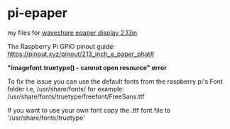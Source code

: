 # pi-epaper
my files for [waveshare epaper display 2.13in](https://www.waveshare.com/wiki/2.13inch_e-Paper_HAT)

The Raspberry Pi GPIO pinout guide: https://pinout.xyz/pinout/213_inch_e_paper_phat#


**"imagefont.truetype() - cannot open resource" error**


To fix the issue you can use the default fonts from the raspberry pi's Font folder i.e, /usr/share/fonts/
for example: /usr/share/fonts/truetype/freefont/FreeSans.ttf

If you want to use your own font copy the .ttf font file to '/usr/share/fonts/truetype'
